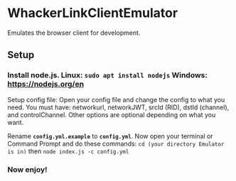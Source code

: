 # WhackerLinkClientEmulator
Emulates the browser client for development.

## Setup

### Install node.js. Linux: `sudo apt install nodejs` Windows: https://nodejs.org/en

Setup config file: Open your config file and change the config to what you need. You must have: networkurl, networkJWT, srcId (RID), dstId (channel), and controlChannel. Other options are optional depending on what you want.

Rename **`config.yml.example`** to **`config.yml`**. Now open your terminal or Command Prompt and do these commands: `cd (your directory Emulator is in)` then `node index.js -c config.yml`

### Now enjoy!


